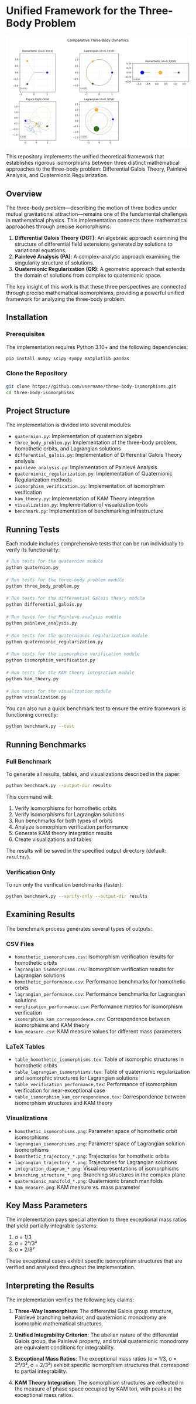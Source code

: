 # Unified Framework for the Three-Body Problem


[![Video](figures/animations/video_preview.png)](figures/animations/three_body_scenarios_comparative.mp4)

This repository implements the unified theoretical framework that establishes rigorous isomorphisms between three distinct mathematical approaches to the three-body problem: Differential Galois Theory, Painlevé Analysis, and Quaternionic Regularization.

## Overview

The three-body problem—describing the motion of three bodies under mutual gravitational attraction—remains one of the fundamental challenges in mathematical physics. This implementation connects three mathematical approaches through precise isomorphisms:

1. **Differential Galois Theory (DGT)**: An algebraic approach examining the structure of differential field extensions generated by solutions to variational equations.
2. **Painlevé Analysis (PA)**: A complex-analytic approach examining the singularity structure of solutions.
3. **Quaternionic Regularization (QR)**: A geometric approach that extends the domain of solutions from complex to quaternionic space.

The key insight of this work is that these three perspectives are connected through precise mathematical isomorphisms, providing a powerful unified framework for analyzing the three-body problem.

## Installation

### Prerequisites

The implementation requires Python 3.10+ and the following dependencies:

```bash
pip install numpy scipy sympy matplotlib pandas
```

### Clone the Repository

```bash
git clone https://github.com/username/three-body-isomorphisms.git
cd three-body-isomorphisms
```

## Project Structure

The implementation is divided into several modules:

- `quaternion.py`: Implementation of quaternion algebra
- `three_body_problem.py`: Implementation of the three-body problem, homothetic orbits, and Lagrangian solutions
- `differential_galois.py`: Implementation of Differential Galois Theory analysis
- `painleve_analysis.py`: Implementation of Painlevé Analysis
- `quaternionic_regularization.py`: Implementation of Quaternionic Regularization methods
- `isomorphism_verification.py`: Implementation of isomorphism verification
- `kam_theory.py`: Implementation of KAM Theory integration
- `visualization.py`: Implementation of visualization tools
- `benchmark.py`: Implementation of benchmarking infrastructure

## Running Tests

Each module includes comprehensive tests that can be run individually to verify its functionality:

```bash
# Run tests for the quaternion module
python quaternion.py

# Run tests for the three-body problem module
python three_body_problem.py

# Run tests for the differential Galois theory module
python differential_galois.py

# Run tests for the Painlevé analysis module
python painleve_analysis.py

# Run tests for the quaternionic regularization module
python quaternionic_regularization.py

# Run tests for the isomorphism verification module
python isomorphism_verification.py

# Run tests for the KAM theory integration module
python kam_theory.py

# Run tests for the visualization module
python visualization.py
```

You can also run a quick benchmark test to ensure the entire framework is functioning correctly:

```bash
python benchmark.py --test
```

## Running Benchmarks

### Full Benchmark

To generate all results, tables, and visualizations described in the paper:

```bash
python benchmark.py --output-dir results
```

This command will:
1. Verify isomorphisms for homothetic orbits
2. Verify isomorphisms for Lagrangian solutions
3. Run benchmarks for both types of orbits
4. Analyze isomorphism verification performance
5. Generate KAM theory integration results
6. Create visualizations and tables

The results will be saved in the specified output directory (default: `results/`).

### Verification Only

To run only the verification benchmarks (faster):

```bash
python benchmark.py --verify-only --output-dir results
```

## Examining Results

The benchmark process generates several types of outputs:

### CSV Files
- `homothetic_isomorphisms.csv`: Isomorphism verification results for homothetic orbits
- `lagrangian_isomorphisms.csv`: Isomorphism verification results for Lagrangian solutions
- `homothetic_performance.csv`: Performance benchmarks for homothetic orbits
- `lagrangian_performance.csv`: Performance benchmarks for Lagrangian solutions
- `verification_performance.csv`: Performance metrics for isomorphism verification
- `isomorphism_kam_correspondence.csv`: Correspondence between isomorphisms and KAM theory
- `kam_measure.csv`: KAM measure values for different mass parameters

### LaTeX Tables
- `table_homothetic_isomorphisms.tex`: Table of isomorphic structures in homothetic orbits
- `table_lagrangian_isomorphisms.tex`: Table of quaternionic regularization and isomorphic structures for Lagrangian solutions
- `table_verification_performance.tex`: Performance of isomorphism verification for near-exceptional case
- `table_isomorphism_kam_correspondence.tex`: Correspondence between isomorphism structures and KAM theory

### Visualizations
- `homothetic_isomorphisms.png`: Parameter space of homothetic orbit isomorphisms
- `lagrangian_isomorphisms.png`: Parameter space of Lagrangian solution isomorphisms
- `homothetic_trajectory_*.png`: Trajectories for homothetic orbits
- `lagrangian_trajectory_*.png`: Trajectories for Lagrangian solutions
- `integration_diagram_*.png`: Visual representations of isomorphisms
- `branching_structure_*.png`: Branching structures in the complex plane
- `quaternionic_manifold_*.png`: Quaternionic branch manifolds
- `kam_measure.png`: KAM measure vs. mass parameter

## Key Mass Parameters

The implementation pays special attention to three exceptional mass ratios that yield partially integrable systems:

1. σ = 1/3
2. σ = 2³/3³
3. σ = 2/3²

These exceptional cases exhibit specific isomorphism structures that are verified and analyzed throughout the implementation.

## Interpreting the Results

The implementation verifies the following key claims:

1. **Three-Way Isomorphism**: The differential Galois group structure, Painlevé branching behavior, and quaternionic monodromy are isomorphic mathematical structures.

2. **Unified Integrability Criterion**: The abelian nature of the differential Galois group, the Painlevé property, and trivial quaternionic monodromy are equivalent conditions for integrability.

3. **Exceptional Mass Ratios**: The exceptional mass ratios (σ = 1/3, σ = 2³/3³, σ = 2/3²) exhibit specific isomorphism structures that correspond to partial integrability.

4. **KAM Theory Integration**: The isomorphism structures are reflected in the measure of phase space occupied by KAM tori, with peaks at the exceptional mass ratios.
